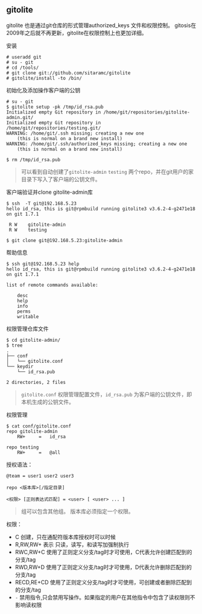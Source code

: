 ## gitolite

gitolite 也是通过git仓库的形式管理authorized_keys 文件和权限控制。
gitosis在2009年之后就不再更新，gitolite在权限控制上也更加详细。

安装

```
# useradd git
# su - git
# cd /tools/
# git clone git://github.com/sitaramc/gitolite
# gitolite/install -to /bin/
```

初始化及添加操作客户端的公钥

```
# su - git
$ gitolite setup -pk /tmp/id_rsa.pub 
Initialized empty Git repository in /home/git/repositories/gitolite-admin.git/
Initialized empty Git repository in /home/git/repositories/testing.git/
WARNING: /home/git/.ssh missing; creating a new one
    (this is normal on a brand new install)
WARNING: /home/git/.ssh/authorized_keys missing; creating a new one
    (this is normal on a brand new install)

$ rm /tmp/id_rsa.pub
```

> 可以看到自动创建了`gitolite-admin` `testing` 两个repo，并在git用户的家目录下写入了客户端的公钥文件。

客户端验证并clone gitolite-admin库

```
$ ssh  -T git@192.168.5.23
hello id_rsa, this is git@rpmbuild running gitolite3 v3.6.2-4-g2471e18 on git 1.7.1

 R W	gitolite-admin
 R W	testing

$ git clone git@192.168.5.23:gitolite-admin
```

帮助信息

```
$ ssh git@192.168.5.23 help
hello id_rsa, this is git@rpmbuild running gitolite3 v3.6.2-4-g2471e18 on git 1.7.1

list of remote commands available:

	desc
	help
	info
	perms
	writable
```


权限管理仓库文件

```
$ cd gitolite-admin/
$ tree
.
├── conf
│   └── gitolite.conf
└── keydir
    └── id_rsa.pub

2 directories, 2 files
```

> `gitolite.conf` 权限管理配置文件，`id_rsa.pub` 为客户端的公钥文件，即本机生成的公钥文件。

权限管理

```
$ cat conf/gitolite.conf 
repo gitolite-admin
    RW+     =   id_rsa

repo testing
    RW+     =   @all
```

授权语法：
```
@team = user1 user2 user3

repo <版本库>[/指定目录]

<权限> [正则表达式匹配] = <user> [ <user> ... ]
```

>  组可以包含其他组。
> 版本库必须指定一个权限。

权限：

- C 创建，只在通配符版本库授权时可以时候
- R,RW,RW+ 表示 只读，读写，和读写加强制执行
- RWC,RW+C 使用了正则定义分支/tag时才可使用，C代表允许创建匹配到的分支/tag
- RWD,RW+D 使用了正则定义分支/tag时才可使用，D代表允许删除匹配到的分支/tag
- RECD,RE+CD 使用了正则定义分支/tag时才可使用，可创建或者删除匹配到的分支/tag
- `-` 禁用指令,只会禁用写操作。如果指定的用户在其他指令中包含了读权限则不影响读权限
